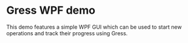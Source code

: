 # Gress WPF demo

This demo features a simple WPF GUI which can be used to start new operations and track their progress using Gress.
